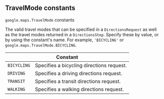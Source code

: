 <h2 id="TravelMode"> TravelMode constants </h2><p>
<code><span itemprop="path">google.maps</span>.<span itemprop="name">TravelMode</span></code>
constants
</p><p>The valid travel modes that can be specified in a <code>DirectionsRequest</code> as well as the travel modes returned in a <code>DirectionsStep</code>. Specify these by value, or by using the constant's name. For example, <code>'BICYCLING'</code> or <code>google.maps.TravelMode.BICYCLING</code>.</p><div class="devsite-table-wrapper"><table class="constants responsive" summary="TravelMode constants">
<thead>
<tr><th colspan="2">Constant</th>
</tr></thead>
<tbody>
<tr>
<td><code><span>BICYCLING</span></code></td>
<td>Specifies a bicycling directions request.</td>
</tr>
<tr>
<td><code><span>DRIVING</span></code></td>
<td>Specifies a driving directions request.</td>
</tr>
<tr>
<td><code><span>TRANSIT</span></code></td>
<td>Specifies a transit directions request.</td>
</tr>
<tr>
<td><code><span>WALKING</span></code></td>
<td>Specifies a walking directions request.</td>
</tr>
</tbody>
</table></div>